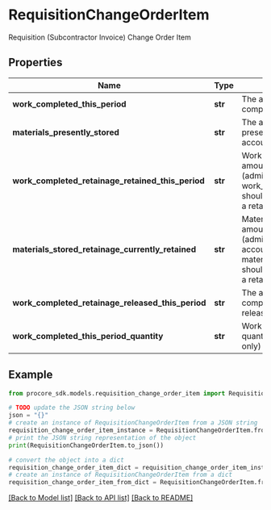 # RequisitionChangeOrderItem

Requisition (Subcontractor Invoice) Change Order Item

## Properties

Name | Type | Description | Notes
------------ | ------------- | ------------- | -------------
**work_completed_this_period** | **str** | The amount of work completed this period | [optional] 
**materials_presently_stored** | **str** | The amount of materials presently stored (amount accounting only) | [optional] 
**work_completed_retainage_retained_this_period** | **str** | Work completed retainage amount retained this period (admin user only, work_completed_this_period should be non-zero to hold a retainage) | [optional] 
**materials_stored_retainage_currently_retained** | **str** | Materials stored retainage amount currently retained (admin user, amount accounting only, materials_presently_stored should be non-zero to hold a retainage) | [optional] 
**work_completed_retainage_released_this_period** | **str** | The amount of work completed retainage released this period | [optional] 
**work_completed_this_period_quantity** | **str** | Work completed this period quantity (unit accounting only) | [optional] 

## Example

```python
from procore_sdk.models.requisition_change_order_item import RequisitionChangeOrderItem

# TODO update the JSON string below
json = "{}"
# create an instance of RequisitionChangeOrderItem from a JSON string
requisition_change_order_item_instance = RequisitionChangeOrderItem.from_json(json)
# print the JSON string representation of the object
print(RequisitionChangeOrderItem.to_json())

# convert the object into a dict
requisition_change_order_item_dict = requisition_change_order_item_instance.to_dict()
# create an instance of RequisitionChangeOrderItem from a dict
requisition_change_order_item_from_dict = RequisitionChangeOrderItem.from_dict(requisition_change_order_item_dict)
```
[[Back to Model list]](../README.md#documentation-for-models) [[Back to API list]](../README.md#documentation-for-api-endpoints) [[Back to README]](../README.md)


